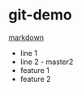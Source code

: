 # git-demo
[markdown](https://github.com/adam-p/markdown-here/wiki/Markdown-Cheatsheet)
- line 1
- line 2 - master2
- feature 1
- feature 2

